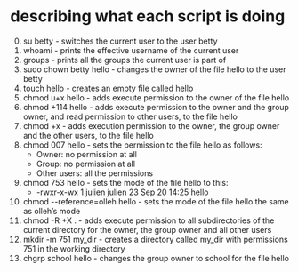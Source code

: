 # describing what each script is doing
0. su betty - switches the current user to the user betty
1. whoami - prints the effective username of the current user
2. groups - prints all the groups the current user is part of
3. sudo chown betty hello - changes the owner of the file hello to the user betty
4. touch hello - creates an empty file called hello
5. chmod u+x hello - adds execute permission to the owner of the file hello
6. chmod +114 hello - adds execute permission to the owner and the group owner, and read permission to other users, to the file hello
7. chmod +x - adds execution permission to the owner, the group owner and the other users, to the file hello
8. chmod 007 hello - sets the permission to the file hello as follows:
	* Owner: no permission at all
	* Group: no permission at all
	* Other users: all the permissions
9. chmod 753 hello - sets the mode of the file hello to this:
	* -rwxr-x-wx 1 julien julien 23 Sep 20 14:25 hello
10. chmod --reference=olleh hello - sets the mode of the file hello the same as olleh’s mode
11. chmod -R +X . - adds execute permission to all subdirectories of the current directory for the owner, the group owner and all other users
12. mkdir -m 751 my_dir - creates a directory called my_dir with permissions 751 in the working directory
13. chgrp school hello - changes the group owner to school for the file hello
  
